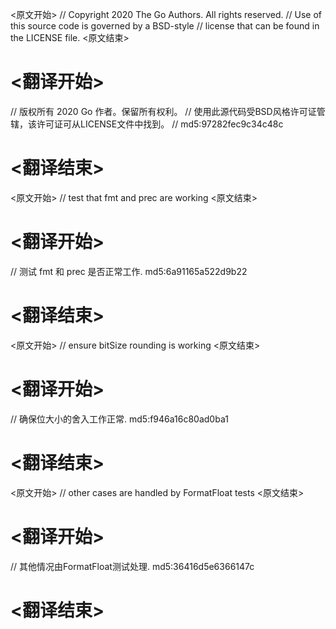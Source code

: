 
<原文开始>
// Copyright 2020 The Go Authors. All rights reserved.
// Use of this source code is governed by a BSD-style
// license that can be found in the LICENSE file.
<原文结束>

# <翻译开始>
// 版权所有 2020 Go 作者。保留所有权利。
// 使用此源代码受BSD风格许可证管辖，该许可证可从LICENSE文件中找到。
// md5:97282fec9c34c48c
# <翻译结束>


<原文开始>
// test that fmt and prec are working
<原文结束>

# <翻译开始>
// 测试 fmt 和 prec 是否正常工作. md5:6a91165a522d9b22
# <翻译结束>


<原文开始>
// ensure bitSize rounding is working
<原文结束>

# <翻译开始>
// 确保位大小的舍入工作正常. md5:f946a16c80ad0ba1
# <翻译结束>


<原文开始>
// other cases are handled by FormatFloat tests
<原文结束>

# <翻译开始>
// 其他情况由FormatFloat测试处理. md5:36416d5e6366147c
# <翻译结束>

